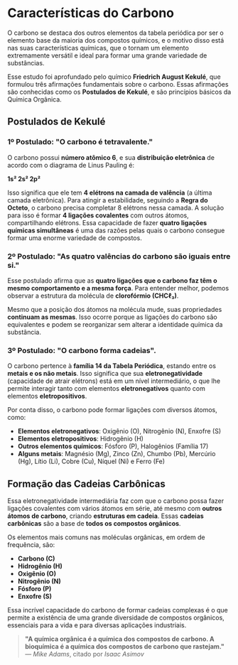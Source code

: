 # Características do Carbono

O carbono se destaca dos outros elementos da tabela periódica por ser o elemento base da maioria dos compostos químicos, e o motivo disso está nas suas características químicas, que o tornam um elemento extremamente versátil e ideal para formar uma grande variedade de substâncias.

Esse estudo foi aprofundado pelo químico **Friedrich August Kekulé**, que formulou três afirmações fundamentais sobre o carbono. Essas afirmações são conhecidas como os **Postulados de Kekulé**, e são princípios básicos da Química Orgânica.

## Postulados de Kekulé

### 1º Postulado: "O carbono é tetravalente."

O carbono possui **número atômico 6**, e sua **distribuição eletrônica** de acordo com o diagrama de Linus Pauling é:

**1s² 2s² 2p²**

Isso significa que ele tem **4 elétrons na camada de valência** (a última camada eletrônica). Para atingir a estabilidade, seguindo a **Regra do Octeto**, o carbono precisa completar 8 elétrons nessa camada.
A solução para isso é formar **4 ligações covalentes** com outros átomos, compartilhando elétrons. Essa capacidade de fazer **quatro ligações químicas simultâneas** é uma das razões pelas quais o carbono consegue formar uma enorme variedade de compostos.

### 2º Postulado: "As quatro valências do carbono são iguais entre si."

Esse postulado afirma que as **quatro ligações que o carbono faz têm o mesmo comportamento e a mesma força**.
Para entender melhor, podemos observar a estrutura da molécula de **clorofórmio (CHCℓ₃)**.

Mesmo que a posição dos átomos na molécula mude, suas propriedades **continuam as mesmas**. Isso ocorre porque as ligações do carbono são equivalentes e podem se reorganizar sem alterar a identidade química da substância.

### 3º Postulado: "O carbono forma cadeias".

O carbono pertence à **família 14 da Tabela Periódica**, estando entre os **metais e os não metais**. Isso significa que sua **eletronegatividade** (capacidade de atrair elétrons) está em um nível intermediário, o que lhe permite interagir tanto com elementos **eletronegativos** quanto com elementos **eletropositivos**.

Por conta disso, o carbono pode formar ligações com diversos átomos, como:

- **Elementos eletronegativos**: Oxigênio (O), Nitrogênio (N), Enxofre (S)
- **Elementos eletropositivos**: Hidrogênio (H)
- **Outros elementos químicos**: Fósforo (P), Halogênios (Família 17)
- **Alguns metais**: Magnésio (Mg), Zinco (Zn), Chumbo (Pb), Mercúrio (Hg), Lítio (Li), Cobre (Cu), Níquel (Ni) e Ferro (Fe)

## Formação das Cadeias Carbônicas

Essa eletronegatividade intermediária faz com que o carbono possa fazer ligações covalentes com vários átomos em série, até mesmo com **outros átomos de carbono**, criando **estruturas em cadeia**. Essas **cadeias carbônicas** são a base de **todos os compostos orgânicos**.

Os elementos mais comuns nas moléculas orgânicas, em ordem de frequência, são:

- **Carbono (C)**
- **Hidrogênio (H)**
- **Oxigênio (O)**
- **Nitrogênio (N)**
- **Fósforo (P)**
- **Enxofre (S)**

Essa incrível capacidade do carbono de formar cadeias complexas é o que permite a existência de uma grande diversidade de compostos orgânicos, essenciais para a vida e para diversas aplicações industriais.

> **"A química orgânica é a química dos compostos de carbono. A bioquímica é a química dos compostos de carbono que rastejam."** — _Mike Adams_, citado por _Isaac Asimov_
